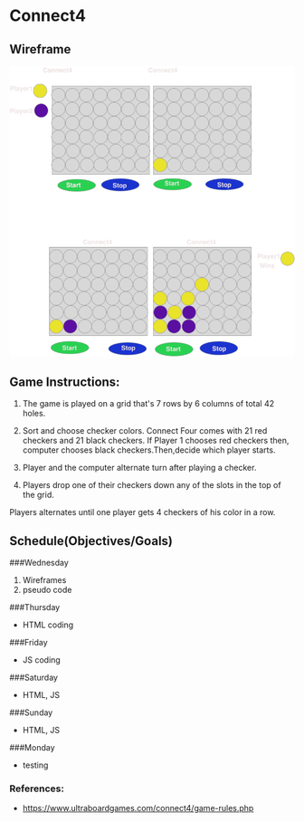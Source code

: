 # Connect4
## Wireframe
![wireframe](./Wireframes/ConnectWireframe.png)

## Game Instructions:

 1. The game is played on a grid that's 7 rows by 6 columns of total 42 holes.
 
 2. Sort and choose checker colors. Connect Four comes with 21 red checkers and 21 black checkers. 
 If Player 1 chooses red checkers then, computer chooses black checkers.Then,decide which player starts.

3. Player and the computer alternate turn after playing a checker.

4. Players drop one of their checkers down any of the slots in the top of the grid.

Players alternates until one player gets 4 checkers of his color in a row.

## Schedule(Objectives/Goals)
###Wednesday
1. Wireframes
2. pseudo code

###Thursday

- HTML coding

###Friday

- JS coding

###Saturday

- HTML, JS 

###Sunday

- HTML, JS

###Monday

- testing

### References:
- https://www.ultraboardgames.com/connect4/game-rules.php